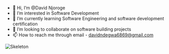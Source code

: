 - 👋 Hi, I’m @David Njoroge
- 👀 I’m interested in Software Development
- 🌱 I’m currently learning Software Engineering and software development certification
- 💞️ I’m looking to collaborate on software building projects
- 📫 How to reach me through email - davidndegwa6869@gmail.com

![Skeleton](https://media.giphy.com/media/THlB4bsoSA0Cc/giphy.gif)
